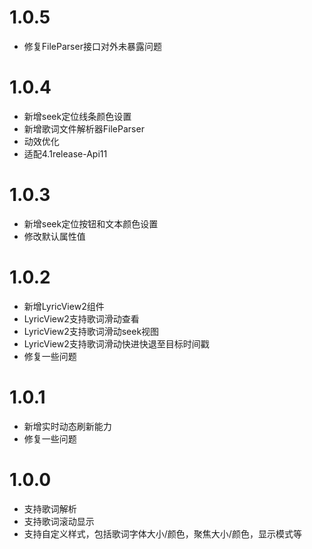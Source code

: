 # 1.0.5

- 修复FileParser接口对外未暴露问题

# 1.0.4

- 新增seek定位线条颜色设置
- 新增歌词文件解析器FileParser
- 动效优化
- 适配4.1release-Api11

# 1.0.3

- 新增seek定位按钮和文本颜色设置
- 修改默认属性值

# 1.0.2

- 新增LyricView2组件
- LyricView2支持歌词滑动查看
- LyricView2支持歌词滑动seek视图
- LyricView2支持歌词滑动快进快退至目标时间戳
- 修复一些问题

# 1.0.1

- 新增实时动态刷新能力
- 修复一些问题

# 1.0.0

- 支持歌词解析
- 支持歌词滚动显示
- 支持自定义样式，包括歌词字体大小/颜色，聚焦大小/颜色，显示模式等
